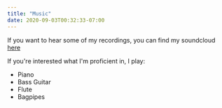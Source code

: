 ```yaml
---
title: "Music"
date: 2020-09-03T00:32:33-07:00
---
```


If you want to hear some of my recordings, you can find my soundcloud [here](https://soundcloud.com/jincfunc)

If you're interested what I'm proficient in, I play:
* Piano
* Bass Guitar
* Flute
* Bagpipes